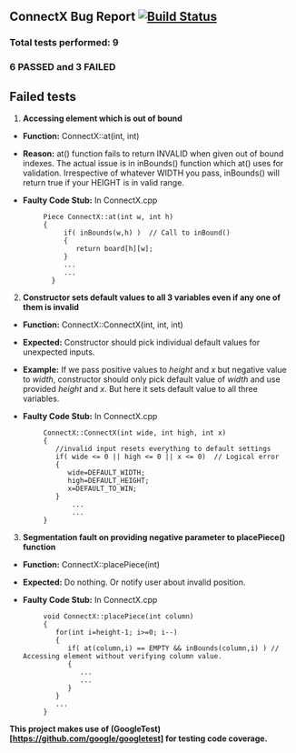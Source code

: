 ConnectX Bug Report [![Build Status](https://travis-ci.org/kapiljituri/ConnectX-Travis-CI.svg?branch=master)](https://travis-ci.org/kapiljituri/ConnectX-Travis-CI)
---------

### Total tests performed: 9
### 6 PASSED and 3 FAILED


Failed tests
---------
1. **Accessing element which is out of bound**
 * **Function:** ConnectX::at(int, int)
 * **Reason:** at() function fails to return INVALID when given out of bound indexes.
	The actual issue is in inBounds() function which at() uses for validation. Irrespective of whatever WIDTH you pass, inBounds() will return true if your HEIGHT is in valid range.
 * **Faulty Code Stub:** In ConnectX.cpp


            Piece ConnectX::at(int w, int h)
            {
	             if( inBounds(w,h) )  // Call to inBound()
	             {
	                return board[h][w];
	             }
	             ...
	             ...
	          }

2. **Constructor sets default values to all 3 variables even if any one of them is invalid**
 * **Function:** ConnectX::ConnectX(int, int, int)
 * **Expected:** Constructor should pick individual default values for unexpected inputs.
 * **Example:** If we pass positive values to *height* and *x* but negative value to *width*, constructor should only pick default value of *width* and use provided *height* and *x*. But here it sets default value to all three variables.
 * **Faulty Code Stub:** In ConnectX.cpp


            ConnectX::ConnectX(int wide, int high, int x)
            {   
	           //invalid input resets everything to default settings
	           if( wide <= 0 || high <= 0 || x <= 0)  // Logical error
	           {
		          wide=DEFAULT_WIDTH;
		          high=DEFAULT_HEIGHT;
		          x=DEFAULT_TO_WIN;
	           }
                   ...
                   ...
            }

3. **Segmentation fault on providing negative parameter to placePiece() function**
 * **Function:** ConnectX::placePiece(int)
 * **Expected:** Do nothing. Or notify user about invalid position.
 * **Faulty Code Stub:** In ConnectX.cpp

            void ConnectX::placePiece(int column)
            {
               for(int i=height-1; i>=0; i--)
               {
                  if( at(column,i) == EMPTY && inBounds(column,i) ) // Accessing element without verifying column value.
                  {
                     ...
                     ...
                  }
               }
               ...
            }


**This project makes use of (GoogleTest)[https://github.com/google/googletest] for testing code coverage.**
